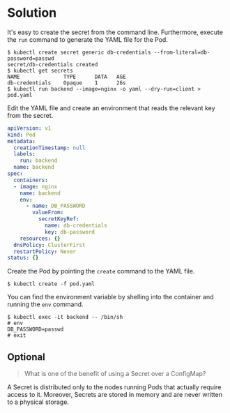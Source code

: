 # Solution

It's easy to create the secret from the command line. Furthermore, execute the `run` command to generate the YAML file for the Pod.

```shell
$ kubectl create secret generic db-credentials --from-literal=db-password=passwd
secret/db-credentials created
$ kubectl get secrets
NAME              TYPE      DATA   AGE
db-credentials    Opaque    1      26s
$ kubectl run backend --image=nginx -o yaml --dry-run=client > pod.yaml
```

Edit the YAML file and create an environment that reads the relevant key from the secret.

```yaml
apiVersion: v1
kind: Pod
metadata:
  creationTimestamp: null
  labels:
    run: backend
  name: backend
spec:
  containers:
  - image: nginx
    name: backend
    env:
      - name: DB_PASSWORD
        valueFrom:
          secretKeyRef:
            name: db-credentials
            key: db-password
    resources: {}
  dnsPolicy: ClusterFirst
  restartPolicy: Never
status: {}
```

Create the Pod by pointing the `create` command to the YAML file.

```shell
$ kubectl create -f pod.yaml
```

You can find the environment variable by shelling into the container and running the `env` command.

```shell
$ kubectl exec -it backend -- /bin/sh
# env
DB_PASSWORD=passwd
# exit
```

## Optional

>  What is one of the benefit of using a Secret over a ConfigMap?

A Secret is distributed only to the nodes running Pods that actually require access to it. Moreover, Secrets are stored in memory and are never written to a physical storage.
